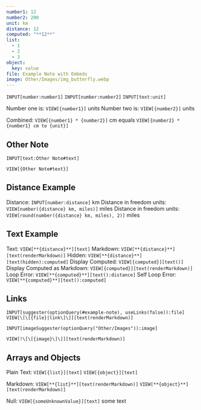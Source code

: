 ```yaml
---
number1: 12
number2: 200
unit: km
distance: 12
computed: "**12**"
list:
  - 1
  - 2
  - 3
object:
  key: value
file: Example Note with Embeds
image: Other/Images/img_butterfly.webp
---
```


`INPUT[number:number1]`
`INPUT[number:number2]`
`INPUT[text:unit]`

Number one is: `VIEW[{number1}]` units
Number two is: `VIEW[{number2}]` units

Combined: `VIEW[{number1} * {number2}]` cm equals `VIEW[{number2} * {number1} cm to {unit}]`

## Other Note

`INPUT[text:Other Note#text]`

`VIEW[{Other Note#text}]`

## Distance Example

Distance: `INPUT[number:distance]` km
Distance in freedom units: `VIEW[number({distance} km, miles)]` miles
Distance in freedom units: `VIEW[round(number({distance} km, miles), 2)]` miles

## Text Example

Text: `VIEW[**{distance}**][text]`
Markdown: `VIEW[**{distance}**][text(renderMarkdown)]`
Hidden: `VIEW[**{distance}**][text(hidden):computed]`
Display Computed: `VIEW[{computed}][text()]`
Display Computed as Markdown: `VIEW[{computed}][text(renderMarkdown)]`
Loop Error: `VIEW[**{computed}**][text():distance]`
Self Loop Error: `VIEW[**{computed}**][text():computed]`

## Links

`INPUT[suggester(optionQuery(#example-note), useLinks(false)):file]`
`VIEW[\[\[{file}|link\]\]][text(renderMarkdown)]`

```meta-bind
INPUT[imageSuggester(optionQuery("Other/Images")):image]
```
`VIEW[!\[\[{image}\]\]][text(renderMarkdown)]`

## Arrays and Objects

Plain Text:
`VIEW[{list}][text]`
`VIEW[{object}][text]`

Markdown:
`VIEW[**{list}**][text(renderMarkdown)]`
`VIEW[**{object}**][text(renderMarkdown)]`

Null:
`VIEW[{someUnknownValue}][text]`
some text